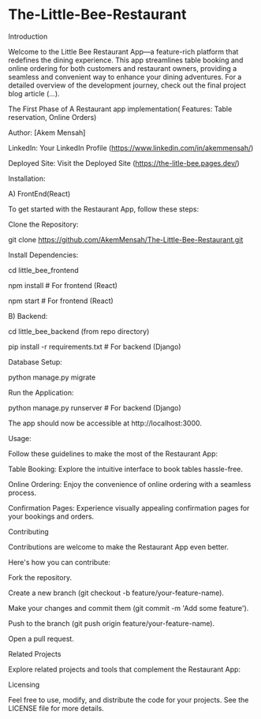 # The-Little-Bee-Restaurant

Introduction

Welcome to the  Little Bee Restaurant App—a feature-rich platform that redefines the dining experience. This app streamlines table booking and online ordering for both customers and restaurant owners, providing a seamless and convenient way to enhance your dining adventures. For a detailed overview of the development journey, check out the final project blog article (...).

The First Phase of A Restaurant app implementation( Features: Table reservation, Online Orders)

Author: [Akem Mensah]

LinkedIn: Your LinkedIn Profile (https://www.linkedin.com/in/akemmensah/)

Deployed Site: Visit the Deployed Site (https://the-litle-bee.pages.dev/)

Installation:

A) FrontEnd(React)

To get started with the Restaurant App, follow these steps:

Clone the Repository:

git clone https://github.com/AkemMensah/The-Little-Bee-Restaurant.git

Install Dependencies:

cd little_bee_frontend

npm install  # For frontend (React)

npm start  # For frontend (React)

B) Backend:

cd little_bee_backend (from repo directory)

pip install -r requirements.txt  # For backend (Django)

Database Setup:

python manage.py migrate

Run the Application:

python manage.py runserver  # For backend (Django)

The app should now be accessible at http://localhost:3000.

Usage:

Follow these guidelines to make the most of the Restaurant App:

Table Booking: Explore the intuitive interface to book tables hassle-free.

Online Ordering: Enjoy the convenience of online ordering with a seamless process.

Confirmation Pages: Experience visually appealing confirmation pages for your bookings and orders.

Contributing

Contributions are welcome to make the Restaurant App even better. 

Here's how you can contribute:

Fork the repository.

Create a new branch (git checkout -b feature/your-feature-name).

Make your changes and commit them (git commit -m 'Add some feature').

Push to the branch (git push origin feature/your-feature-name).

Open a pull request.

Related Projects

Explore related projects and tools that complement the Restaurant App:


Licensing

Feel free to use, modify, and distribute the code for your projects. See the LICENSE file for more details.
